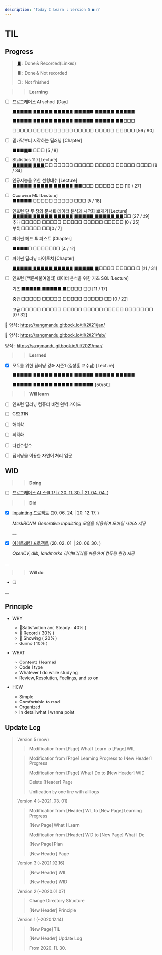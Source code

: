 ```yaml
---
description: 'Today I Learn : Version 5 ■ □'
---
```


# TIL

## Progress

> [■](https://sangmandu.gitbook.io/til/) : Done & Recorded\(Linked\)
>
> ■ : Done & Not recorded
>
> □ : Not finished



> > **Learning**

* [ ] 프로그래머스 AI school  \[Day\] 

  [■](https://sangmandu.gitbook.io/til/2020/dec/1)[■■](https://sangmandu.gitbook.io/til/2020/dec/2)[■](https://sangmandu.gitbook.io/til/2020/dec/3)[■](https://sangmandu.gitbook.io/til/2020/dec/4) [■](https://sangmandu.gitbook.io/til/2020/dec/7)[■](https://sangmandu.gitbook.io/til/2020/dec/8)[■](https://sangmandu.gitbook.io/til/2020/dec/9)[■](https://sangmandu.gitbook.io/til/2020/dec/10)[■](https://sangmandu.gitbook.io/til/2020/dec/11) [■](https://sangmandu.gitbook.io/til/2020/dec/14)[■](https://sangmandu.gitbook.io/til/2020/dec/15)[■](https://sangmandu.gitbook.io/til/2020/dec/16)[■](https://sangmandu.gitbook.io/til/2020/dec/17)[■](https://sangmandu.gitbook.io/til/2020/dec/18) [■](https://sangmandu.gitbook.io/til/2020/dec/21)[■](https://sangmandu.gitbook.io/til/2020/dec/26)[■](https://sangmandu.gitbook.io/til/2020/dec/25)[■](https://sangmandu.gitbook.io/til/2020/dec/29)■ [■](https://sangmandu.gitbook.io/til/2021/jan/4)[■■](https://sangmandu.gitbook.io/til/2021/jan/7)[■■](https://sangmandu.gitbook.io/til/2021/jan/8) [■](https://sangmandu.gitbook.io/til/2021/jan/11)[■](https://sangmandu.gitbook.io/til/2021/jan/12)[■](https://sangmandu.gitbook.io/til/2021/jan/13)[■](https://sangmandu.gitbook.io/til/2021/jan/14)[■](https://sangmandu.gitbook.io/til/2021/jan/15)

  [■](https://sangmandu.gitbook.io/til/2021/jan/18)[■](https://sangmandu.gitbook.io/til/2021/jan/19)[■](https://sangmandu.gitbook.io/til/2021/jan/20)[■](https://sangmandu.gitbook.io/til/2021/jan/21)[■](https://sangmandu.gitbook.io/til/2021/jan/22) [■](https://sangmandu.gitbook.io/til/2021/jan/25)[■](https://sangmandu.gitbook.io/til/2021/jan/26)[■](https://sangmandu.gitbook.io/til/2021/jan/27)[■](https://sangmandu.gitbook.io/til/2021/jan/28)■ [■](https://sangmandu.gitbook.io/til/2021/feb/1)[■](https://sangmandu.gitbook.io/til/2021/feb/2)[■](https://sangmandu.gitbook.io/til/2021/feb/3)[■](https://sangmandu.gitbook.io/til/2021/feb/4)[■](https://sangmandu.gitbook.io/til/2021/feb/5) [■](https://sangmandu.gitbook.io/til/2021/feb/15)[■](https://sangmandu.gitbook.io/til/2021/feb/16)[■](https://sangmandu.gitbook.io/til/2021/feb/17)[■](https://sangmandu.gitbook.io/til/2021/feb/18)■ [■](https://sangmandu.gitbook.io/til/2021/feb/22)[■](https://sangmandu.gitbook.io/til/2021/feb/23)■■■ ■[■](https://sangmandu.gitbook.io/til/2021/mar/2)□□□

  □□□□□ □□□□□ □□□□□ □□□□□ □□□□□ □□□□□ \[56 / 90\]

* [ ] 밑바닥부터 시작하는 딥러닝 \[Chapter\]

  ■■■[■](https://sangmandu.gitbook.io/til/2020/dec/14)■ □□□ \[5 / 8\]

* [ ] Statistics 110 \[Lecture\]  
  [■](https://sangmandu.gitbook.io/til/2021/jan/8)[■](https://sangmandu.gitbook.io/til/2021/jan/12)[■](https://sangmandu.gitbook.io/til/2021/jan/13)[■](https://sangmandu.gitbook.io/til/2021/jan/14)[■](https://sangmandu.gitbook.io/til/2021/jan/17) [■](https://sangmandu.gitbook.io/til/2021/jan/18)[■](https://sangmandu.gitbook.io/til/2021/jan/23)[■](https://sangmandu.gitbook.io/til/2021/jan/24)□□ □□□□□ □□□□□ □□□□□ □□□□□ □□□□ \[8 / 34\]

* [ ] 인공지능을 위한 선형대수 \[Lecture\]  
  [■■](https://sangmandu.gitbook.io/til/2021/jan/8)[■■■ ■■■■■](https://sangmandu.gitbook.io/til/2021/jan/16) [■■■](https://sangmandu.gitbook.io/til/2021/feb/12)[■■ ■](https://sangmandu.gitbook.io/til/2021/feb/13)■□□□ □□□□□ □□ \[10 / 27\]

* [ ] Coursera ML \[Lecture\]  
  ■■■■■ □□□□□ □□□□□ □□□ \[5 / 18\]

* [ ] 인프런 단 두 장의 문서로 데이터 분석과 시각화 뽀개기 \[Lecture\]  
  [ ■■■■■](https://sangmandu.gitbook.io/til/2021/jan/1)[ ■](https://sangmandu.gitbook.io/til/2021/jan/2)[■■■■](https://sangmandu.gitbook.io/til/2021/jan/3) [■■■■■](https://sangmandu.gitbook.io/til/2021/jan/4) [■■■■■ ■■■■■ ■■](https://sangmandu.gitbook.io/til/2021/jan/5)□□ \[27 / 29\]  
  추가 □□□□□ □□□□□ □□□□□ □□□□□ □□□□□ \[0 / 25\]  
  부록 □□□□□ □□\[0 / 7\]

* [ ] 파이썬 헤드 투 퍼스트 \[Chapter\]

  ■■■■□ □□□□□□□ \[4 / 12\]

* [ ] 파이썬 딥러닝 파이토치 \[Chapter\]

  [■■■■](https://sangmandu.gitbook.io/til/2021/feb/4)[■ ■■■](https://sangmandu.gitbook.io/til/2021/feb/5)[■](https://sangmandu.gitbook.io/til/2021/feb/6)[■ ■■](https://sangmandu.gitbook.io/til/2021/feb/7)[■](https://sangmandu.gitbook.io/til/2021/feb/8)[■■](https://sangmandu.gitbook.io/til/2021/feb/9) [■■](https://sangmandu.gitbook.io/til/2021/feb/10)[■](https://sangmandu.gitbook.io/til/2021/feb/11)[■](https://sangmandu.gitbook.io/til/2021/feb/21)[■](https://sangmandu.gitbook.io/til/2021/feb/24) [■](https://sangmandu.gitbook.io/til/2021/feb/25)□□□□ □□□□□ □ \[21 / 31\]

* [ ] 인프런 \[백문이불여일타\] 데이터 분석을 위한 기초 SQL \[Lecture\]

  기초 [■■■■■ ■■■■■ ■](https://sangmandu.gitbook.io/til/2021/jan/29)□□□□ □□ \[11 / 17\]

  중급 □□□□□ □□□□□ □□□□□ □□□□□ □□ \[0 / 22\]

  고급 □□□□□ □□□□□ □□□□□ □□□□□ □□□□□ □□□□□ □□ \[0 / 32\]



🍚 양식 : https://sangmandu.gitbook.io/til/2021/jan/

 🍚  양식 : https://sangmandu.gitbook.io/til/2021/feb/

  양식 : https://sangmandu.gitbook.io/til/2021/mar/

  


> > **Learned**

* [x] 모두를 위한 딥러닝 강좌 시즌1 \(김성훈 교수님\) \[Lecture\] 

  ■■■■■ ■■■■■ ■■■■■ ■■■■■ ■■■■■ ■■■■■

  ■■■■■ ■■■■■ ■■■■■ ■■■■■ \[50/50\]



> > **Will learn**

* [ ] 인프런 딥러닝 컴퓨터 비전 완벽 가이드

* [ ] CS231N

* [ ] 해석학

* [ ] 최적화

* [ ] 다변수함수

* [ ] 딥러닝을 이용한 자연어 처리 입문



## WID

> > **Doing**

* [ ] [프로그래머스 AI 스쿨 1기 \( 20. 11. 30. \| 21. 04. 04. \)](https://programmers.co.kr/learn/courses/10821)



> > **Did**

* [x] [Inpainting 프로젝트](https://github.com/sangmandu/4SHARP) \(20. 06. 24. \| 20. 12. 17. \)

  _MaskRCNN, Generative Inpainting 모델을 이용하여 모바일 서비스 제공_

  \_\_

* [x] [아이트래킹 프로젝트](https://github.com/sangmandu/eyetracking) \(20. 02. 01. \| 20. 06. 30. \)

  _OpenCV, dlib, landmarks 라이브러리를 이용하여 컴퓨팅 환경 제공_

\_\_

> > **Will do**

* [ ] 
\_\_

## Principle

* WHY

  * 🥇Satisfaction and Steady \( 40% \)
  * 🥈 Record \( 30% \)
  * 🥉 Showing \( 20% \)
  *  dunno \( 10% \)

* WHAT

  * Contents I learned
  * Code I type
  * Whatever I do while studying
  * Review,  Resolution, Feelings, and so on

* HOW

  * Simple
  * Comfortable to read
  * Organized
  * In detail what I wanna point 



## Update Log

> Version 5 \(now\)
>
> > Modification from \[Page\] What I Learn to \[Page\] WIL
>
> > Modification from \[Page\] Learning Progress to \[New Header\] Progress
> >
> > Modification from \[Page\] What I Do to \[New Header\] WID
> >
> > Delete \[Header\] Page
> >
> > Unification by one line with all logs
>
> Version 4 \(~2021. 03. 01\)
>
> > Modification from \[Header\]  WIL to \[New Page\] Learning Progress
> >
> > \[New Page\] What I Learn
> >
> > Modification from \[Header\] WID to \[New Page\] What I Do
> >
> > \[New Page\] Plan
> >
> > \[New Header\] Page
>
> Version 3 \(~2021.02.16\)
>
> > \[New Header\] WIL
> >
> > \[New Header\] WID
>
> Version 2 \(~2020.01.07\)
>
> > Change Directory Structure
> >
> > \[New Header\] Principle
>
> Version 1 \(~2020.12.14\) 
>
> > \[New Page\] TIL
> >
> > \[New Header\] Update Log
> >
> > From 2020. 11. 30.

## 


